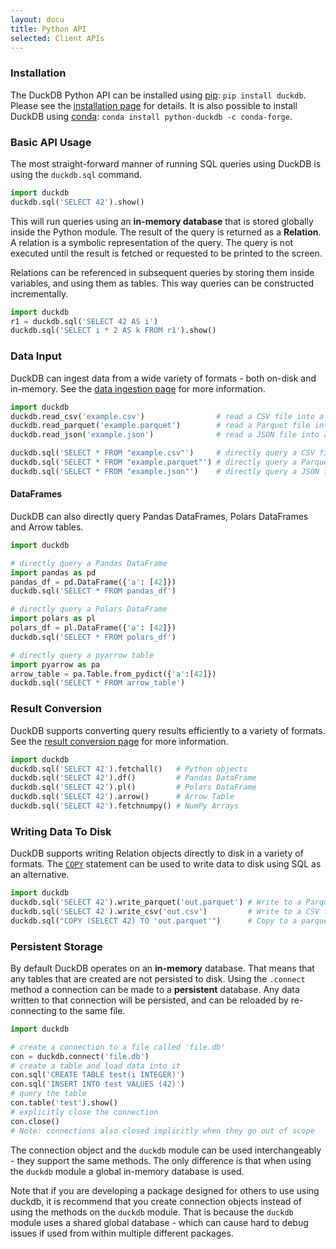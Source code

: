 ```yaml
---
layout: docu
title: Python API
selected: Client APIs
---
```


### Installation
The DuckDB Python API can be installed using [pip](https://pip.pypa.io): `pip install duckdb`. Please see the [installation page](../../installation?environment=python) for details. It is also possible to install DuckDB using [conda](https://docs.conda.io): `conda install python-duckdb -c conda-forge`.

### Basic API Usage
The most straight-forward manner of running SQL queries using DuckDB is using the `duckdb.sql` command.

```python
import duckdb
duckdb.sql('SELECT 42').show()
```

This will run queries using an **in-memory database** that is stored globally inside the Python module. The result of the query is returned as a **Relation**. A relation is a symbolic representation of the query. The query is not executed until the result is fetched or requested to be printed to the screen.

Relations can be referenced in subsequent queries by storing them inside variables, and using them as tables. This way queries can be constructed incrementally.

```python
import duckdb
r1 = duckdb.sql('SELECT 42 AS i')
duckdb.sql('SELECT i * 2 AS k FROM r1').show()
```

### Data Input
DuckDB can ingest data from a wide variety of formats - both on-disk and in-memory. See the [data ingestion page](data_ingestion) for more information.

```python
import duckdb
duckdb.read_csv('example.csv')                # read a CSV file into a Relation
duckdb.read_parquet('example.parquet')        # read a Parquet file into a Relation
duckdb.read_json('example.json')              # read a JSON file into a Relation

duckdb.sql('SELECT * FROM "example.csv"')     # directly query a CSV file
duckdb.sql('SELECT * FROM "example.parquet"') # directly query a Parquet file
duckdb.sql('SELECT * FROM "example.json"')    # directly query a JSON file
```

#### DataFrames
DuckDB can also directly query Pandas DataFrames, Polars DataFrames and Arrow tables. 

```python
import duckdb

# directly query a Pandas DataFrame
import pandas as pd
pandas_df = pd.DataFrame({'a': [42]})
duckdb.sql('SELECT * FROM pandas_df')

# directly query a Polars DataFrame
import polars as pl
polars_df = pl.DataFrame({'a': [42]})
duckdb.sql('SELECT * FROM polars_df')

# directly query a pyarrow table
import pyarrow as pa
arrow_table = pa.Table.from_pydict({'a':[42]})
duckdb.sql('SELECT * FROM arrow_table')
```

### Result Conversion
DuckDB supports converting query results efficiently to a variety of formats. See the [result conversion page](result_conversion) for more information.

```python
import duckdb
duckdb.sql('SELECT 42').fetchall()   # Python objects
duckdb.sql('SELECT 42').df()         # Pandas DataFrame
duckdb.sql('SELECT 42').pl()         # Polars DataFrame
duckdb.sql('SELECT 42').arrow()      # Arrow Table
duckdb.sql('SELECT 42').fetchnumpy() # NumPy Arrays
```

### Writing Data To Disk
DuckDB supports writing Relation objects directly to disk in a variety of formats. The [`COPY`](/docs/sql/statements/copy) statement can be used to write data to disk using SQL as an alternative.

```python
import duckdb
duckdb.sql('SELECT 42').write_parquet('out.parquet') # Write to a Parquet file
duckdb.sql('SELECT 42').write_csv('out.csv')         # Write to a CSV file
duckdb.sql("COPY (SELECT 42) TO 'out.parquet'")      # Copy to a parquet file
```

### Persistent Storage
By default DuckDB operates on an **in-memory** database. That means that any tables that are created are not persisted to disk. Using the `.connect` method a connection can be made to a **persistent** database. Any data written to that connection will be persisted, and can be reloaded by re-connecting to the same file. 

```python
import duckdb

# create a connection to a file called 'file.db'
con = duckdb.connect('file.db')
# create a table and load data into it
con.sql('CREATE TABLE test(i INTEGER)')
con.sql('INSERT INTO test VALUES (42)')
# query the table
con.table('test').show()
# explicitly close the connection
con.close()
# Note: connections also closed implicitly when they go out of scope
```

The connection object and the `duckdb` module can be used interchangeably - they support the same methods. The only difference is that when using the `duckdb` module a global in-memory database is used.

Note that if you are developing a package designed for others to use using duckdb, it is recommend that you create connection objects instead of using the methods on the `duckdb` module. That is because the `duckdb` module uses a shared global database - which can cause hard to debug issues if used from within multiple different packages. 
